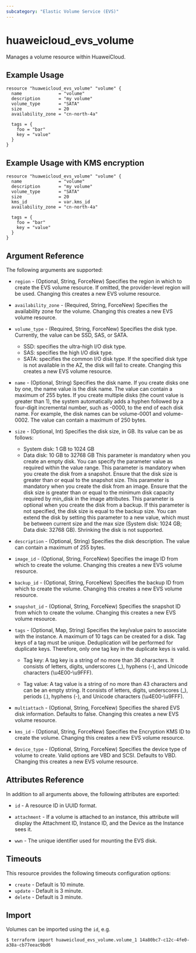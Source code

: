 ```yaml
---
subcategory: "Elastic Volume Service (EVS)"
---
```


# huaweicloud\_evs\_volume

Manages a volume resource within HuaweiCloud.

## Example Usage

```hcl
resource "huaweicloud_evs_volume" "volume" {
  name              = "volume"
  description       = "my volume"
  volume_type       = "SATA"
  size              = 20
  availability_zone = "cn-north-4a"

  tags = {
    foo = "bar"
    key = "value"
  }
}
```

## Example Usage with KMS encryption

```hcl
resource "huaweicloud_evs_volume" "volume" {
  name              = "volume"
  description       = "my volume"
  volume_type       = "SATA"
  size              = 20
  kms_id            = var.kms_id
  availability_zone = "cn-north-4a"

  tags = {
    foo = "bar"
    key = "value"
  }
}
```

## Argument Reference

The following arguments are supported:

* `region` - (Optional, String, ForceNew) Specifies the region in which to create the EVS volume resource.
    If omitted, the provider-level region will be used.
    Changing this creates a new EVS volume resource.

* `availability_zone` - (Required, String, ForceNew) Specifies the availability zone for the volume.
    Changing this creates a new EVS volume resource.

* `volume_type` - (Required, String, ForceNew) Specifies the disk type.
    Currently, the value can be SSD, SAS, or SATA.
    - SSD: specifies the ultra-high I/O disk type.
    - SAS: specifies the high I/O disk type.
    - SATA: specifies the common I/O disk type.
    If the specified disk type is not available in the AZ, the disk will fail to create.
    Changing this creates a new EVS volume resource.

* `name` - (Optional, String) Specifies the disk name.
    If you create disks one by one, the name value is the disk name. The value can contain a maximum of 255 bytes.
    If you create multiple disks (the count value is greater than 1), the system automatically adds a hyphen followed 
    by a four-digit incremental number, such as -0000, to the end of each disk name. For example, 
    the disk names can be volume-0001 and volume-0002. The value can contain a maximum of 250 bytes.

* `size` - (Optional, Int) Specifies the disk size, in GB. Its value can be as follows:
    - System disk: 1 GB to 1024 GB
    - Data disk: 10 GB to 32768 GB
    This parameter is mandatory when you create an empty disk. You can specify the parameter value as required within
    the value range.
    This parameter is mandatory when you create the disk from a snapshot. Ensure that the disk size is greater than or
    equal to the snapshot size.
    This parameter is mandatory when you create the disk from an image. Ensure that the disk size is greater than or
    equal to the minimum disk capacity required by min_disk in the image attributes.
    This parameter is optional when you create the disk from a backup. If this parameter is not specified, the disk
    size is equal to the backup size.
    You can extend the disk by setting this parameter to a new value, which must be between current size
    and the max size (System disk: 1024 GB; Data disk: 32768 GB). Shrinking the disk is not supported.

* `description` - (Optional, String) Specifies the disk description. The value can contain a maximum of 255 bytes.

* `image_id` - (Optional, String, ForceNew) Specifies the image ID from which to create the volume.
    Changing this creates a new EVS volume resource.

* `backup_id` - (Optional, String, ForceNew) Specifies the backup ID from which to create the volume.
    Changing this creates a new EVS volume resource.

* `snapshot_id` - (Optional, String, ForceNew) Specifies the snapshot ID from which to create the volume.
    Changing this creates a new EVS volume resource.

* `tags` - (Optional, Map, String) Specifies the key/value pairs to associate with the instance.
    A maximum of 10 tags can be created for a disk. Tag keys of a tag must be unique.
    Deduplication will be performed for duplicate keys. 
    Therefore, only one tag key in the duplicate keys is valid.

    - Tag key: A tag key is a string of no more than 36 characters.
    It consists of letters, digits, underscores (_), hyphens (-), and Unicode characters (\u4E00-\u9FFF).

    - Tag value: A tag value is a string of no more than 43 characters and can be an empty string.
    It consists of letters, digits, underscores (_), periods (.), hyphens (-), and Unicode characters (\u4E00-\u9FFF).
	
* `multiattach` - (Optional, String, ForceNew) Specifies the shared EVS disk information. Defaults to false. 
    Changing this creates a new EVS volume resource.

* `kms_id` - (Optional, String, ForceNew) Specifies the Encryption KMS ID to create the volume.
    Changing this creates a new EVS volume resource.

* `device_type` - (Optional, String, ForceNew) Specifies the device type of volume to create.
    Valid options are VBD and SCSI. Defaults to VBD.
    Changing this creates a new EVS volume resource.

## Attributes Reference

In addition to all arguments above, the following attributes are exported:

* `id` - A resource ID in UUID format.

* `attachment` - If a volume is attached to an instance, this attribute will display the Attachment ID, Instance ID,
    and the Device as the Instance sees it.
* `wwn` - The unique identifier used for mounting the EVS disk.

## Timeouts
This resource provides the following timeouts configuration options:
- `create` - Default is 10 minute.
- `update` - Default is 3 minute.
- `delete` - Default is 3 minute.

## Import

Volumes can be imported using the `id`, e.g.

```
$ terraform import huaweicloud_evs_volume.volume_1 14a80bc7-c12c-4fe0-a38a-cb77eeac9bd6
```
